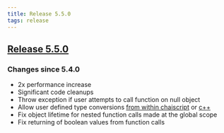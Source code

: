 ```yaml
---
title: Release 5.5.0
tags: release
---
```

## [Release 5.5.0](https://github.com/ChaiScript/ChaiScript/releases/tag/v5.4.0 "Release 5.5.0")

### Changes since 5.4.0
* 2x performance increase
* Significant code cleanups
* Throw exception if user attempts to call function on null object
* Allow user defined type conversions [from within chaiscript](https://github.com/ChaiScript/ChaiScript/blob/v5.5.0/unittests/user_defined_conversions.chai) or [c++](https://github.com/ChaiScript/ChaiScript/blob/v5.5.0/src/test_module.cpp#L165-L169)
* Fix object lifetime for nested function calls made at the global scope
* Fix returning of boolean values from function calls


